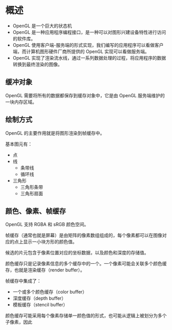 # 概述
- OpenGL 是一个巨大的状态机
- OpenGL 是一种应用程序编程接口，是一种可以对图形兴建设备特性进行访问的软件库。
- OpenGL 使用客户端-服务端的形式实现，我们编写的应用程序可以看做客户端，而计算机图形硬件厂商所提供的 OpenGL 实现可以看做服务端。
- OpenGL 实现了渲染流水线，通过一系列数据处理的过程，将应用程序的数据转换到最终渲染的图像。

## 缓冲对象
OpenGL 需要将所有的数据都保存到缓存对象中，它是由 OpenGL 服务端维护的一块内存区域。

## 绘制方式
OpenGL 的主要作用就是将图形渲染到帧缓存中。

基本图元有：
- 点
- 线
    - 条带线
    - 循环线
- 三角形
    - 三角形条带
    - 三角形扇面

## 颜色、像素、帧缓存
OpenGL 支持 RGBA 和 sRGB 颜色空间。

帧缓存（通常也就是屏幕）是由矩阵的像素数组组成的，每个像素都可以在图像对应的点上显示一小块方形的颜色值。

候选的片元包含于像素位置对应的坐标数据，以及颜色和深度的存储值。

颜色缓存只是记录像素信息的多个缓存中的一个。一个像素可能会关联多个颜色缓存，也就是渲染缓存（render buffer）。

帧缓存中集成了：

- 一个或多个颜色缓存（color buffer）
- 深度缓存（depth buffer）
- 模板缓存（stencil buffer）

颜色缓存可能采用每个像素存储单一颜色值的形式，也可能从逻辑上被划分为多个子像素，因此